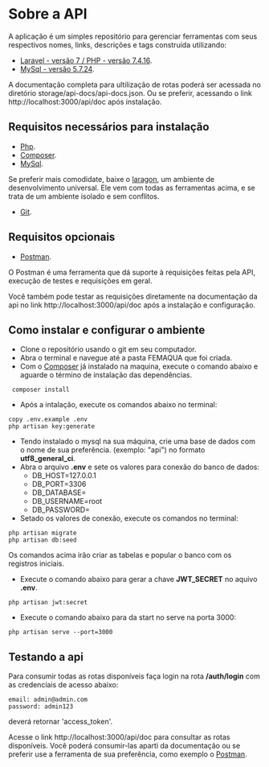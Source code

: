 # Sobre a API

A aplicação é um simples repositório para gerenciar ferramentas com seus respectivos nomes, links, descrições e tags construída utilizando:

- [Laravel - versão 7 / PHP - versão 7.4.16](https://laravel.com).
- [MySql - versão 5.7.24](https://www.mysql.com/).

A documentação completa para ultilização de rotas poderá ser acessada no diretório storage/api-docs/api-docs.json. Ou se preferir, acessando o link http://localhost:3000/api/doc após instalação.

## Requisitos necessários para instalação

- [Php](https://www.php.net/ChangeLog-7.php#7.4.16).
- [Composer](https://getcomposer.org/download/).
- [MySql](https://downloads.mysql.com/archives/community/).

Se preferir mais comodidate, baixe o [laragon](https://laragon.org/download/), um ambiente de desenvolvimento universal. Ele vem com todas as ferramentas acima, e se trata de um ambiente isolado e sem conflitos.

- [Git](https://git-scm.com/).

## Requisitos opcionais

- [Postman](https://www.postman.com/downloads/).

O Postman é uma ferramenta que dá suporte à requisições feitas pela API, execução de testes e requisições em geral.

Você também pode testar as requisições diretamente na documentação da api no link http://localhost:3000/api/doc após a instalação e configuração.

## Como instalar e configurar o ambiente

* Clone o repositório usando o git em seu computador.
* Abra o terminal e navegue até a pasta FEMAQUA que foi criada.
* Com o [Composer](https://getcomposer.org/) já instalado na maquina, execute o comando abaixo e aguarde o término de instalação das dependências. 
```
 composer install 

``` 
* Após a intalação, execute os comandos abaixo no terminal:
``` 
copy .env.example .env
php artisan key:generate 

```
* Tendo instalado o mysql na sua máquina, crie uma base de dados com o nome de sua preferência. (exemplo: "api") no formato **utf8_general_ci**.
* Abra o arquivo **.env** e sete os valores para conexão do banco de dados:
    * DB_HOST=127.0.0.1
    * DB_PORT=3306
    * DB_DATABASE=
    * DB_USERNAME=root
    * DB_PASSWORD=
* Setado os valores de conexão, execute os comandos no terminal:
``` 
php artisan migrate
php artisan db:seed

```

Os comandos acima irão criar as tabelas e popular o banco com os registros iniciais.

* Execute o comando abaixo para gerar a chave **JWT_SECRET** no aquivo **.env**.

```
php artisan jwt:secret
```

* Execute o comando abaixo para da start no serve na porta 3000:
``` 
php artisan serve --port=3000

```

## Testando a api

Para consumir todas as rotas disponíveis faça login na rota **/auth/login** com as credenciais de acesso abaixo:
``` 
email: admin@admin.com
password: admin123

```
deverá retornar 'access_token'.

Acesse o link http://localhost:3000/api/doc para consultar as rotas disponíveis. Você poderá consumir-las aparti da documentação ou se preferir use a ferramenta de sua preferência, como exemplo o [Postman](https://www.postman.com/downloads/).

